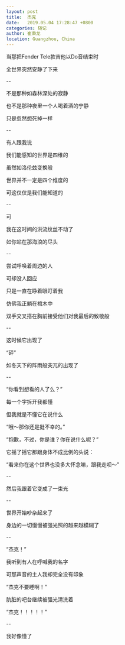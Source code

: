 ```yaml
---
layout: post
title:  杰克
date:   2019.05.04 17:28:47 +0800
categories: 随记
author: 崔秉龙
location: Guangzhou, China
---
```






当那把Fender Tele款吉他以Do音结束时

全世界突然安静了下来

--

不是那种如森林深处的寂静

也不是那种夜里一个人喝着酒的宁静

只是忽然想死掉一样

--

有人跟我说

我们能感知的世界是四维的

虽然如洛伦兹变换般

世界并不一定是四个维度的

可这仅仅是我们能知道的

--

可

我在这时间的洪流纹丝不动了

如你站在那海浪的尽头

--

尝试呼唤着周边的人

可却没人回应

只是一直在睁着眼盯着我

仿佛我正躺在棺木中

双手交叉搭在胸前接受他们对我最后的致敬般

--

这时候它出现了

“砰”

如冬天下的阵雨般突兀的出现了

--

“你看到想看的人了么？”

每一个字拆开我都懂

但我就是不懂它在说什么

“哦～那你还是挺不幸的。”

“抱歉，不过，你是谁？你在说什么呢？”

它摇了摇它那跟身体不成比例的头说：

“看来你在这个世界也没多大怀念嘛，跟我走呗～”

--

然后我跟着它变成了一束光

--

世界开始吵杂起来了

身边的一切慢慢被强光照的越来越模糊了

--

“杰克！”

我听到有人在呼喊我的名字

可那声音的主人我却完全没有印象

“杰克不要睡啊！”

肮脏的吧台继续被强光清洗着

“杰克！！！！！”

--

我好像懂了